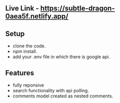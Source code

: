 ## Live Link - https://subtle-dragon-0aea5f.netlify.app/


## Setup
- clone the code.
- npm install.
- add your .env file in which there is google api.

## Features
- fully reponsive
- search functionality with api polling.
- comments model created as nested comments.
